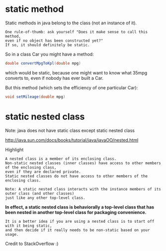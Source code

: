 # static method

Static methods in java belong to the class (not an instance of it). 

```
One rule-of-thumb: ask yourself "Does it make sense to call this method, 
even if no object has been constructed yet?" 
If so, it should definitely be static.
```

So in a class Car you might have a method:

```java
double convertMpgToKpl(double mpg)
```

which would be static, because one might want to know what 35mpg converts to, even if nobody has ever built a Car. 


But this method (which sets the efficiency of one particular Car):

```java
void setMileage(double mpg)

```

# static nested class
Note: java does not have static class except static nested class

http://java.sun.com/docs/books/tutorial/java/javaOO/nested.html

Highlight
```
A nested class is a member of its enclosing class. 
Non-static nested classes (inner classes) have access to other members of the enclosing class, 
even if they are declared private. 
Static nested classes do not have access to other members of the enclosing class.

Note: A static nested class interacts with the instance members of its outer class (and other classes) 
just like any other top-level class. 
```

**In effect, a static nested class is behaviorally a top-level class that has been nested 
in another top-level class for packaging convenience.**

```
It is a better idea if you are using a nested class is to start off with it being static, 
and then decide if it really needs to be non-static based on your usage.
```

Credit to StackOverflow :)
